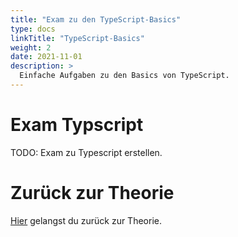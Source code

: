 ```yaml
---
title: "Exam zu den TypeScript-Basics"
type: docs
linkTitle: "TypeScript-Basics"
weight: 2
date: 2021-11-01
description: >
  Einfache Aufgaben zu den Basics von TypeScript.
---
```


# Exam Typscript

TODO: Exam zu Typescript erstellen.

# Zurück zur Theorie
[Hier](../../../docs/web/typescript/01_ts_intro_typescript.md) gelangst du zurück zur Theorie.
